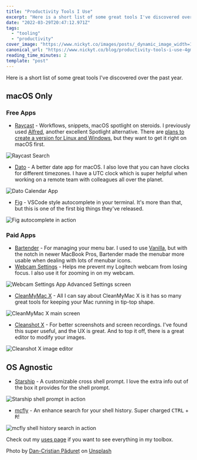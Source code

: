 ```yaml
---
title: "Productivity Tools I Use"
excerpt: "Here is a short list of some great tools I've discovered over the past year.           macOS Only    ..."
date: "2022-03-29T20:47:12.971Z"
tags:
  - "tooling"
  - "productivity"
cover_image: "https://www.nickyt.co/images/posts/_dynamic_image_width=1000,height=420,fit=cover,gravity=auto,format=auto_https%3A%2F%2Fdev-to-uploads.s3.amazonaws.com%2Fuploads%2Farticles%2F6o3ie5mp1y2ki6xpra6q.jpeg"
canonical_url: "https://www.nickyt.co/blog/productivity-tools-i-use-4gm3/"
reading_time_minutes: 2
template: "post"
---
```


Here is a short list of some great tools I've discovered over the past year.

## macOS Only

### Free Apps

- [Raycast](https://raycast.com/) - Workflows, snippets, macOS spotlight on steroids. I previously used [Alfred](https://www.alfredapp.com/), another excellent Spotlight alternative. There are [plans to create a version for Linux and Windows](https://www.raycast.com/faq#is-raycast-available-on-windows-or-linux), but they want to get it right on macOS first.

![Raycast Search](https://www.nickyt.co/images/posts/_uploads_articles_rrrls5ct9ld8ezq47tl0.png)

- [Dato](https://sindresorhus.com/dato) - A better date app for macOS. I also love that you can have clocks for different timezones. I have a UTC clock which is super helpful when working on a remote team with colleagues all over the planet.

![Dato Calendar App](https://www.nickyt.co/images/posts/_uploads_articles_0upcfu8ujartdzhy2tw1.png)

- [Fig](https://fig.io/) - VSCode style autocomplete in your terminal. It's more than that, but this is one of the first big things they've released.

![Fig autocomplete in action](https://www.nickyt.co/images/posts/_uploads_articles_avp5xo335g46nqi3bmot.png)

### Paid Apps

- [Bartender](https://www.macbartender.com/) - For managing your menu bar. I used to use [Vanilla](https://matthewpalmer.net/vanilla/), but with the notch in newer MacBook Pros, Bartender made the menubar more usable when dealing with lots of menubar icons.
- [Webcam Settings](https://apps.apple.com/us/app/webcam-settings/id533696630) - Helps me prevent my Logitech webcam from losing focus. I also use it for zooming in on my webcam.

![Webcam Settings App Advanced Settings screen](https://www.nickyt.co/images/posts/_uploads_articles_icjqvz75vduidpdgjq7g.png)

- [CleanMyMac X](https://macpaw.com/cleanmymac) - All I can say about CleanMyMac X is it has so many great tools for keeping your Mac running in tip-top shape.

![CleanMyMac X main screen](https://www.nickyt.co/images/posts/_uploads_articles_n8c10p80b897e6npwm86.png)

- [Cleanshot X](https://cleanshot.com/) - For better screenshots and screen recordings. I've found this super useful, and the UX is great. And to top it off, there is a great editor to modify your images.

![Cleanshot X image editor](https://www.nickyt.co/images/posts/_uploads_articles_zok86bqim1grwy4hur1x.png)

## OS Agnostic

- [Starship](https://starship.rs/) - A customizable cross shell prompt. I love the extra info out of the box it provides for the shell prompt.

![Starship shell prompt in action](https://www.nickyt.co/images/posts/_uploads_articles_9w2uut5vy2kvaavazjg0.png)

- [mcfly](https://github.com/cantino/mcfly) - An enhance search for your shell history. Super charged <kbd>CTRL</kbd> + <kbd>R</kbd>!

![mcfly shell history search in action](https://www.nickyt.co/images/posts/_uploads_articles_fvjdht5vlmrj2xqcchs5.png)

Check out my [uses page](https://iamdeveloper.com/uses) if you want to see everything in my toolbox.

Photo by <a href="https://unsplash.com/@dancristianp?utm_source=unsplash&utm_medium=referral&utm_content=creditCopyText">Dan-Cristian Pădureț</a> on <a href="https://unsplash.com/s/photos/tools?utm_source=unsplash&utm_medium=referral&utm_content=creditCopyText">Unsplash</a>
